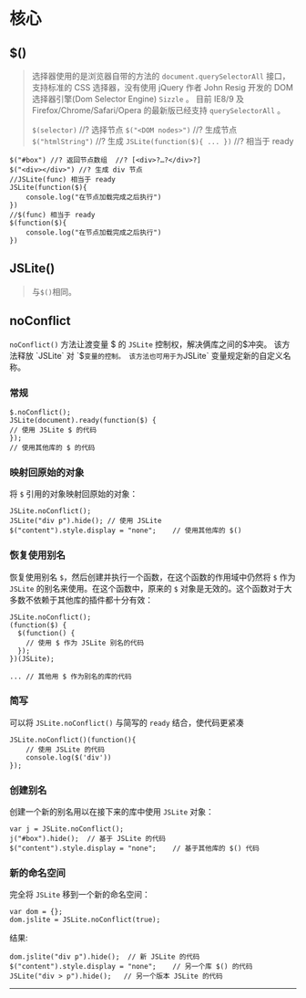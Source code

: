 # 核心

## $()

> 选择器使用的是浏览器自带的方法的 `document.querySelectorAll` 接口，支持标准的 CSS 选择器，没有使用 jQuery 作者 John Resig 开发的 DOM 选择器引擎(Dom Selector Engine) `Sizzle` 。 目前 IE8/9 及 Firefox/Chrome/Safari/Opera 的最新版已经支持 `querySelectorAll` 。
> 
> `$(selector)` //? 选择节点
> `$("<DOM nodes>")` //? 生成节点
> `$("htmlString")` //? 生成
> `JSLite(function($){ ... })` //? 相当于 ready

```
$("#box") //? 返回节点数组  //? [<div>?…?</div>?]
$("<div></div>") //? 生成 div 节点
//JSLite(func) 相当于 ready
JSLite(function($){
    console.log("在节点加载完成之后执行")
})
//$(func) 相当于 ready
$(function($){
    console.log("在节点加载完成之后执行")
}) 
```

## JSLite()

> 与`$()`相同。

## noConflict

`noConflict()` 方法让渡变量 $ 的 `JSLite` 控制权，解决俩库之间的$冲突。
该方法释放 `JSLite` 对 `$` 变量的控制。
该方法也可用于为 `JSLite` 变量规定新的自定义名称。

### 常规

```
$.noConflict();
JSLite(document).ready(function($) {
// 使用 JSLite $ 的代码
});
// 使用其他库的 $ 的代码 
```

### 映射回原始的对象

将 `$` 引用的对象映射回原始的对象：

```
JSLite.noConflict();
JSLite("div p").hide(); // 使用 JSLite
$("content").style.display = "none";    // 使用其他库的 $() 
```

### 恢复使用别名

恢复使用别名 `$`，然后创建并执行一个函数，在这个函数的作用域中仍然将 `$` 作为 `JSLite` 的别名来使用。在这个函数中，原来的 `$` 对象是无效的。这个函数对于大多数不依赖于其他库的插件都十分有效：

```
JSLite.noConflict();
(function($) { 
  $(function() {
    // 使用 $ 作为 JSLite 别名的代码
  });
})(JSLite);

... // 其他用 $ 作为别名的库的代码 
```

### 简写

可以将 `JSLite.noConflict()` 与简写的 `ready` 结合，使代码更紧凑

```
JSLite.noConflict()(function(){
    // 使用 JSLite 的代码
    console.log($('div'))
}); 
```

### 创建别名

创建一个新的别名用以在接下来的库中使用 `JSLite` 对象：

```
var j = JSLite.noConflict();
j("#box").hide();  // 基于 JSLite 的代码
$("content").style.display = "none";    // 基于其他库的 $() 代码 
```

### 新的命名空间

完全将 `JSLite` 移到一个新的命名空间：

```
var dom = {};
dom.jslite = JSLite.noConflict(true); 
```

结果:

```
dom.jslite("div p").hide();  // 新 JSLite 的代码
$("content").style.display = "none";    // 另一个库 $() 的代码
JSLite("div > p").hide();   // 另一个版本 JSLite 的代码 
```

* * *